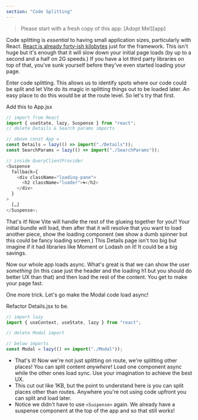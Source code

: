 ```yaml
---
section: "Code Splitting"
---
```


> Please start with a fresh copy of this app: [Adopt Me!][app]

Code splitting is _essential_ to having small application sizes, particularly with React. [React is already forty-ish kilobytes][bundle] just for the framework. This isn't huge but it's enough that it will slow down your initial page loads (by up to a second and a half on 2G speeds.) If you have a lot third party libraries on top of that, you've sunk yourself before they've even started loading your page.

Enter code splitting. This allows us to identify spots where our code could be split and let Vite do its magic in splitting things out to be loaded later. An easy place to do this would be at the route level. So let's try that first.

Add this to App.jsx

```javascript
// import from React
import { useState, lazy, Suspense } from "react";
// delete Details & Search params imports

// above const App =
const Details = lazy(() => import("./Details"));
const SearchParams = lazy(() => import("./SearchParams"));

// inside QueryClientProvider
<Suspense
  fallback={
    <div className="loading-pane">
      <h2 className="loader">🌀</h2>
    </div>
  }
>
  […]
</Suspense>;
```

That's it! Now Vite will handle the rest of the glueing together for you!! Your initial bundle will load, then after that it will resolve that you want to load another piece, show the loading component (we show a dumb spinner but this could be fancy loading screen.) This Details page isn't too big but imagine if it had libraries like Moment or Lodash on it! It could be a big savings.

Now our whole app loads async. What's great is that we can show the user _something_ (in this case just the header and the loading h1 but you should do better UX than that) and then load the rest of the content. You get to make your page fast.

One more trick. Let's go make the Modal code load async!

Refactor Details.jsx to be.

```javascript
// import lazy
import { useContext, useState, lazy } from "react";

// delete Modal import

// below imports
const Modal = lazy(() => import("./Modal"));
```

- That's it! Now we're not just splitting on route, we're splitting other places! You can split content _anywhere_! Load one component async while the other ones load sync. Use your imagination to achieve the best UX.
- This cut out like 1KB, but the point to understand here is you can split places other than routes. Anywhere you're not using code upfront you can split and load later.
- Notice we didn't have to use `<Suspense>` again. We already have a suspense component at the top of the app and so that still works!

[bundle]: https://bundlephobia.com/package/react-dom@18.2.0
